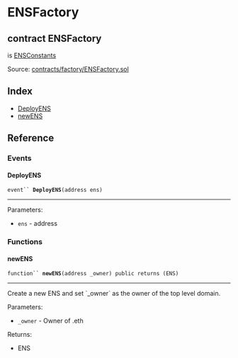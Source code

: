 # ENSFactory

## contract ENSFactory

is [ENSConstants](../ens/ensconstants.md)

Source: [contracts/factory/ENSFactory.sol](https://github.com/aragon/aragonOS/blob/v4.4.0/contracts/factory/ENSFactory.sol)

## Index

* [DeployENS](ensfactory.md#deployens)
* [newENS](ensfactory.md#newens)

## Reference

### Events

#### **DeployENS** <a href="#deployens" id="deployens"></a>

`event`` `**`DeployENS`**`(address ens)`

***

Parameters:

* `ens` - address

### Functions

#### **newENS** <a href="#newens" id="newens"></a>

`function`` `**`newENS`**`(address _owner) public returns (ENS)`

***

Create a new ENS and set \`\_owner\` as the owner of the top level domain.

Parameters:

* `_owner` - Owner of .eth

Returns:

* ENS
